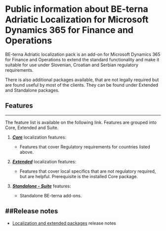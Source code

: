 # Public information about BE-terna Adriatic Localization for Microsoft Dynamics 365 for Finance and Operations

BE-terna Adriatic localization pack is an add-on for Microsoft Dynamics 365 for Finance and Operations to extend the standard functionality and make it suitable for use under Slovenian, Croatian and Serbian regulatory requirements.

There is also additional packages available, that are not legally required but are found useful by most of the clients. They can be found under Extended and Standalone packages. 


## **Features**
---

The feature list is available on the following link. Features are grouped into Core, Extended and Suite.

1. **[_Core_](/Help/Core-Localization)** localization features: 
    * Features that cover Regulatory requirements for countries listed above. 

2. **[_Extended_](/Help/Extended-Localization)** localization features: 
    * Features that cover local specifics that are not regulatory required, but are helpful. Prerequisite is the installed Core package.

3. **[_Standalone - Suite_](/Help/Standalone-solutions-\(Suite\))** features: 
    * Standalone BE-terna add-ons. 

##**Release notes**
---
- [Localization and extended packages](/.attachments/Release%20notes%20AdLoc10%20(2)-9a87f7f0-0a46-4348-a092-165bb5896759.xlsx) release notes




